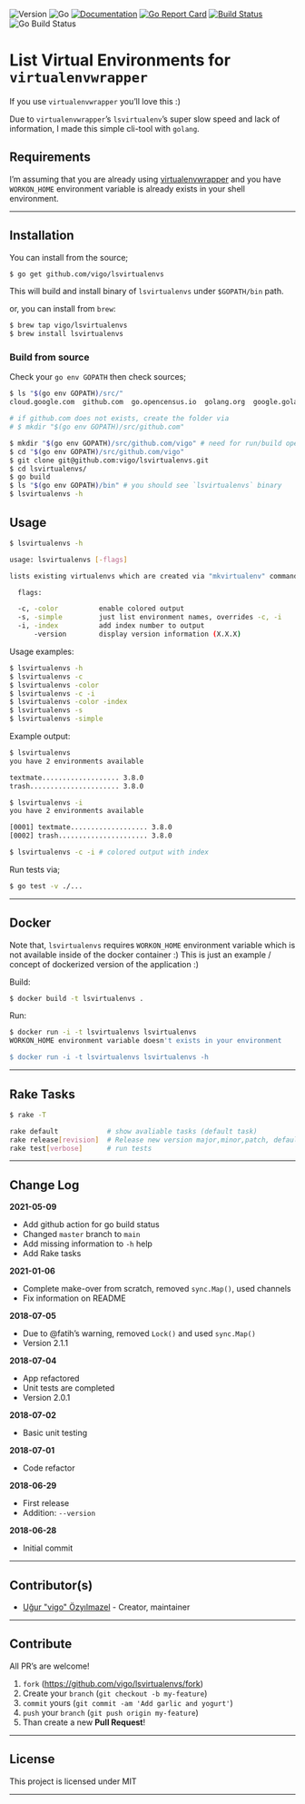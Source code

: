 ![Version](https://img.shields.io/badge/version-0.1.0-yellow.svg)
![Go](https://img.shields.io/badge/golang-1.16.3-black.svg)
[![Documentation](https://godoc.org/github.com/vigo/lsvirtualenvs?status.svg)](https://pkg.go.dev/github.com/vigo/lsvirtualenvs)
[![Go Report Card](https://goreportcard.com/badge/github.com/vigo/lsvirtualenvs)](https://goreportcard.com/report/github.com/vigo/lsvirtualenvs)
[![Build Status](https://travis-ci.org/vigo/lsvirtualenvs.svg?branch=main)](https://travis-ci.org/vigo/lsvirtualenvs)
![Go Build Status](https://github.com/vigo/lsvirtualenvs/actions/workflows/go.yml/badge.svg)

# List Virtual Environments for `virtualenvwrapper`

If you use `virtualenvwrapper` you’ll love this :)

Due to `virtualenvwrapper`’s `lsvirtualenv`’s super slow speed and lack of
information, I made this simple cli-tool with `golang`.


## Requirements

I’m assuming that you are already using [virtualenvwrapper][virtualenvwrapper]
and you have `WORKON_HOME` environment variable is already exists in your
shell environment.

---

## Installation

You can install from the source;

```bash
$ go get github.com/vigo/lsvirtualenvs
```
This will build and install binary of `lsvirtualenvs` under `$GOPATH/bin` path.

or, you can install from `brew`:

```bash
$ brew tap vigo/lsvirtualenvs
$ brew install lsvirtualenvs
```


### Build from source

Check your `go env GOPATH` then check sources;

```bash
$ ls "$(go env GOPATH)/src/"
cloud.google.com  github.com  go.opencensus.io  golang.org  google.golang.org

# if github.com does not exists, create the folder via
# $ mkdir "$(go env GOPATH)/src/github.com"

$ mkdir "$(go env GOPATH)/src/github.com/vigo" # need for run/build operations
$ cd "$(go env GOPATH)/src/github.com/vigo"
$ git clone git@github.com:vigo/lsvirtualenvs.git
$ cd lsvirtualenvs/
$ go build
$ ls "$(go env GOPATH)/bin" # you should see `lsvirtualenvs` binary
$ lsvirtualenvs -h
```

## Usage

```bash
$ lsvirtualenvs -h

usage: lsvirtualenvs [-flags]

lists existing virtualenvs which are created via "mkvirtualenv" command.

  flags:

  -c, -color          enable colored output
  -s, -simple         just list environment names, overrides -c, -i
  -i, -index          add index number to output
      -version        display version information (X.X.X)
```

Usage examples:

```bash
$ lsvirtualenvs -h
$ lsvirtualenvs -c
$ lsvirtualenvs -color
$ lsvirtualenvs -c -i
$ lsvirtualenvs -color -index
$ lsvirtualenvs -s
$ lsvirtualenvs -simple
```

Example output:

```bash
$ lsvirtualenvs
you have 2 environments available

textmate................... 3.8.0
trash...................... 3.8.0

$ lsvirtualenvs -i
you have 2 environments available

[0001] textmate................... 3.8.0
[0002] trash...................... 3.8.0

$ lsvirtualenvs -c -i # colored output with index
```

Run tests via;

```bash
$ go test -v ./...
```

---

## Docker

Note that, `lsvirtualenvs` requires `WORKON_HOME` environment variable which is
not available inside of the docker container :) This is just an example / concept
of dockerized version of the application :)

Build:

```bash
$ docker build -t lsvirtualenvs .
```

Run:

```bash
$ docker run -i -t lsvirtualenvs lsvirtualenvs
WORKON_HOME environment variable doesn't exists in your environment

$ docker run -i -t lsvirtualenvs lsvirtualenvs -h
```

---

## Rake Tasks

```bash
$ rake -T

rake default            # show avaliable tasks (default task)
rake release[revision]  # Release new version major,minor,patch, default: patch
rake test[verbose]      # run tests
```

---

## Change Log

**2021-05-09**

- Add github action for go build status
- Changed `master` branch to `main`
- Add missing information to `-h` help
- Add Rake tasks

**2021-01-06**

- Complete make-over from scratch, removed `sync.Map()`, used channels
- Fix information on README

**2018-07-05**

- Due to @fatih’s warning, removed `Lock()` and used `sync.Map()`
- Version 2.1.1

**2018-07-04**

- App refactored
- Unit tests are completed
- Version 2.0.1

**2018-07-02**

- Basic unit testing

**2018-07-01**

- Code refactor

**2018-06-29**

- First release
- Addition: `--version`

**2018-06-28**

- Initial commit

---

## Contributor(s)

* [Uğur "vigo" Özyılmazel](https://github.com/vigo) - Creator, maintainer

---

## Contribute

All PR’s are welcome!

1. `fork` (https://github.com/vigo/lsvirtualenvs/fork)
1. Create your `branch` (`git checkout -b my-feature`)
1. `commit` yours (`git commit -am 'Add garlic and yogurt'`)
1. `push` your `branch` (`git push origin my-feature`)
1. Than create a new **Pull Request**!

---

## License

This project is licensed under MIT

---


[virtualenvwrapper]: https://virtualenvwrapper.readthedocs.io/en/latest/